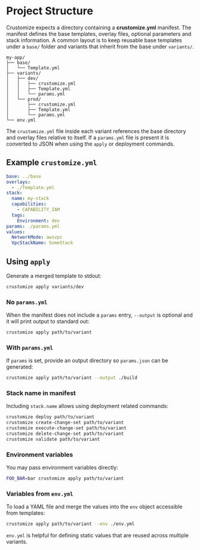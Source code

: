 # Project Structure

Crustomize expects a directory containing a **crustomize.yml** manifest. The manifest defines the base templates, overlay files, optional parameters and stack information. A common layout is to keep reusable base templates under a `base/` folder and variants that inherit from the base under `variants/`.

```
my-app/
├── base/
│   └── Template.yml
├── variants/
│   ├── dev/
│   │   ├── crustomize.yml
│   │   ├── Template.yml
│   │   └── params.yml
│   └── prod/
│       ├── crustomize.yml
│       ├── Template.yml
│       └── params.yml
└── env.yml
```

The `crustomize.yml` file inside each variant references the base directory and overlay files relative to itself. If a `params.yml` file is present it is converted to JSON when using the `apply` or deployment commands.

## Example `crustomize.yml`

```yaml
base: ../base
overlays:
  - ./Template.yml
stack:
  name: my-stack
  capabilities:
    - CAPABILITY_IAM
  tags:
    Environment: dev
params: ./params.yml
values:
  NetworkMode: awsvpc
  VpcStackName: SomeStack
```


## Using `apply`

Generate a merged template to stdout:

```bash
crustomize apply variants/dev
```

### No `params.yml`
When the manifest does not include a `params` entry, `--output` is optional and it will print output to standard out:

```bash
crustomize apply path/to/variant
```

### With `params.yml`
If `params` is set, provide an output directory so `params.json` can be generated:

```bash
crustomize apply path/to/variant --output ./build
```

### Stack name in manifest
Including `stack.name` allows using deployment related commands:

```bash
crustomize deploy path/to/variant
crustomize create-change-set path/to/variant
crustomize execute-change-set path/to/variant
crustomize delete-change-set path/to/variant
crustomize validate path/to/variant
```

### Environment variables
You may pass environment variables directly:

```bash
FOO_BAR=bar crustomize apply path/to/variant
```

### Variables from `env.yml`
To load a YAML file and merge the values into the `env` object accessible from templates:

```bash
crustomize apply path/to/variant --env ./env.yml
```

`env.yml` is helpful for defining static values that are reused across multiple variants.
